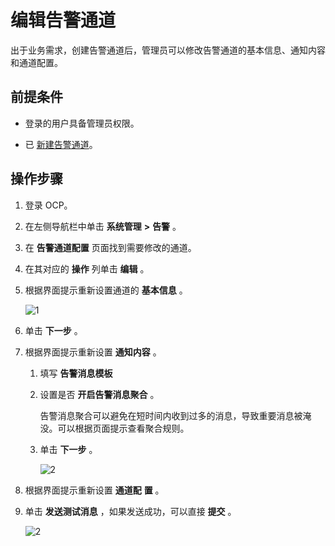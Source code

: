 编辑告警通道 
===========================

出于业务需求，创建告警通道后，管理员可以修改告警通道的基本信息、通知内容和通道配置。

前提条件 
-------------------------

* 登录的用户具备管理员权限。

  

* 已 [新建告警通道](../900.use-alert-management/800.create-alarm-channel.md)。

  




操作步骤 
-------------------------

1. 登录 OCP。

   

2. 在左侧导航栏中单击 **系统管理** **\>** **告警** 。

   

3. 在 **告警通道配置** 页面找到需要修改的通道。

   

4. 在其对应的 **操作** 列单击 **编辑** 。

   

5. 根据界面提示重新设置通道的 **基本信息** 。

   ![1](https://help-static-aliyun-doc.aliyuncs.com/assets/img/zh-CN/0318947061/p169845.png)

   

6. 单击 **下一步** 。

   

7. 根据界面提示重新设置 **通知内容** 。

   1. 填写 **告警消息模板**

      
   
   2. 设置是否 **开启告警消息聚合** 。

      告警消息聚合可以避免在短时间内收到过多的消息，导致重要消息被淹没。可以根据页面提示查看聚合规则。
      
   
   3. 单击 **下一步** 。
   
      ![2](https://help-static-aliyun-doc.aliyuncs.com/assets/img/zh-CN/0318947061/p169846.png)

      
   

   

8. 根据界面提示重新设置 **通道配** **置** 。

   

9. 单击 **发送测试消息** ，如果发送成功，可以直接 **提交** 。

   ![2](https://help-static-aliyun-doc.aliyuncs.com/assets/img/zh-CN/9218947061/p169824.png)

   




